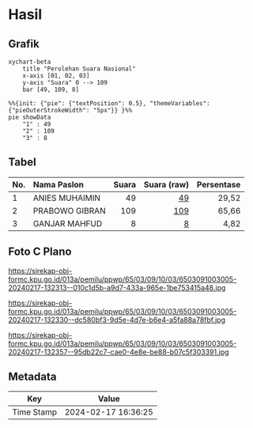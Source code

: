 # Hasil

## Grafik

```mermaid
xychart-beta
    title "Perolehan Suara Nasional"
    x-axis [01, 02, 03]
    y-axis "Suara" 0 --> 109
    bar [49, 109, 8]
```

```mermaid
%%{init: {"pie": {"textPosition": 0.5}, "themeVariables": {"pieOuterStrokeWidth": "5px"}} }%%
pie showData
    "1" : 49
    "2" : 109
    "3" : 8
```

## Tabel

| No. | Nama Paslon    | Suara | Suara (raw) | Persentase |
|:--- |:-------------- | -----:| -----------:| ----------:|
| 1   | ANIES MUHAIMIN | 49    | [49][p-1]   | 29,52      |
| 2   | PRABOWO GIBRAN | 109   | [109][p-2]  | 65,66      |
| 3   | GANJAR MAHFUD  | 8     | [8][p-3]    | 4,82       |


[p-1]: https://github.com/gigit-pemilu/pemilu-2024/blob/main/pilpres/hitung-suara/sub/65-kalimantan-utara/sub/03-nunukan/sub/09-nunukan-selatan/sub/1003-mansapa/sub/005-tps/sub/paslon-1.txt
[p-2]: https://github.com/gigit-pemilu/pemilu-2024/blob/main/pilpres/hitung-suara/sub/65-kalimantan-utara/sub/03-nunukan/sub/09-nunukan-selatan/sub/1003-mansapa/sub/005-tps/sub/paslon-2.txt
[p-3]: https://github.com/gigit-pemilu/pemilu-2024/blob/main/pilpres/hitung-suara/sub/65-kalimantan-utara/sub/03-nunukan/sub/09-nunukan-selatan/sub/1003-mansapa/sub/005-tps/sub/paslon-3.txt

## Foto C Plano

https://sirekap-obj-formc.kpu.go.id/013a/pemilu/ppwp/65/03/09/10/03/6503091003005-20240217-132313--010c1d5b-a9d7-433a-965e-1be753415a48.jpg

https://sirekap-obj-formc.kpu.go.id/013a/pemilu/ppwp/65/03/09/10/03/6503091003005-20240217-132330--dc580bf3-9d5e-4d7e-b6e4-a5fa88a78fbf.jpg

https://sirekap-obj-formc.kpu.go.id/013a/pemilu/ppwp/65/03/09/10/03/6503091003005-20240217-132357--95db22c7-cae0-4e8e-be88-b07c5f303391.jpg


## Metadata

| Key        | Value               |
| ---------- | ------------------- |
| Time Stamp | 2024-02-17 16:36:25 |




